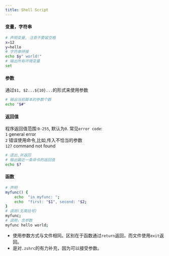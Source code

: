 ```yaml
---
title: Shell Script
---
```


#### 变量，字符串

```bash
# 声明变量, 注意不要留空格
x=12
y=hello
# 字符串拼接
echo $y" world!"
# 输出所有环境变量
set
```

#### 参数
通过`$1, $2...${10}...`的形式来使用参数
```bash
# 输出当前脚本的参数个数
echo "$#"
```

#### 返回值
程序返回值范围:`0-255`, 默认为`0`. 常见`error code`:<br />`1` general error<br />`2` 错误使用命令,比如,传入不恰当的参数<br />`127` command not found
```bash
# 退出,并返回
# 输出最近一条命令的返回值
echo $?
```

#### 函数
```bash
# 声明
myfunc() {
	echo  "in myfunc: ";
	echo  "first: "$1", second: "$2;
}
# 调用(无需括号)
myfunc;
# 调用，含参数
myfunc hello world;
```

- 使用参数方式与文件相同。区别在于函数通过`return`返回，而文件使用`exit`返回。
- 是对`.zshrc`的有力补充，因为可以接受参数。


